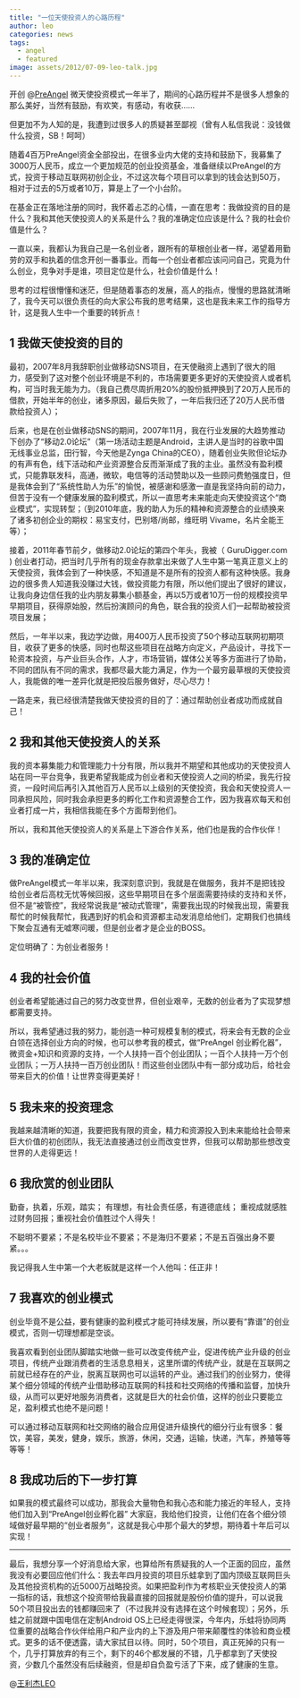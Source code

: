 ```yaml
---
title: "一位天使投资人的心路历程"
author: leo
categories: news
tags:
  - angel
  - featured
image: assets/2012/07-09-leo-talk.jpg
---
```


开创 @[PreAngel](https://weibo.com/preangel) 微天使投资模式一年半了，期间的心路历程并不是很多人想象的那么美好，当然有鼓励，有欢笑，有感动，有收获……

但更加不为人知的是，我遭到过很多人的质疑甚至鄙视（曾有人私信我说：没钱做什么投资，SB！呵呵）

随着4百万PreAngel资金全部投出，在很多业内大佬的支持和鼓励下，我募集了3000万人民币，成立一个更加规范的创业投资基金，准备继续以PreAngel的方式，投资于移动互联网初创企业，不过这次每个项目可以拿到的钱会达到50万，相对于过去的5万或者10万，算是上了一个小台阶。

在基金正在落地注册的同时，我怀着忐忑的心情，一直在思考：我做投资的目的是什么？我和其他天使投资人的关系是什么？我的准确定位应该是什么？我的社会价值是什么？

一直以来，我都认为我自己是一名创业者，跟所有的草根创业者一样，渴望着用勤劳的双手和执着的信念开创一番事业。而每一个创业者都应该问问自己，究竟为什么创业，竞争对手是谁，项目定位是什么，社会价值是什么！

思考的过程很懵懂和迷茫，但是随着事态的发展，高人的指点，慢慢的思路就清晰了，我今天可以很负责任的向大家公布我的思考结果，这也是我未来工作的指导方针，这是我人生中一个重要的转折点！

## 1 我做天使投资的目的

最初，2007年8月我辞职创业做移动SNS项目，在天使融资上遇到了很大的阻力，感受到了这对整个创业环境是不利的，市场需要更多更好的天使投资人或者机构，可当时我无能为力。（我自己费尽周折用20%的股份抵押换到了20万人民币的借款，开始半年的创业，诸多原因，最后失败了，一年后我归还了20万人民币借款给投资人）；

后来，也是在创业做移动SNS的期间，2007年11月，我在行业发展的大趋势推动下创办了“移动2.0论坛”（第一场活动主题是Android，主讲人是当时的谷歌中国无线事业总监，田行智，今天他是Zynga China的CEO），随着创业失败但论坛办的有声有色，线下活动和产业资源整合反而渐渐成了我的主业。虽然没有盈利模式，只能靠联发科，高通，微软，电信等的活动赞助以及一些顾问费勉强度日，但是我体会到了“系统性助人为乐”的愉悦，被感谢和感激一直是我坚持向前的动力，但苦于没有一个健康发展的盈利模式，所以一直思考未来能走向天使投资这个“商业模式”，实现转型；（到2010年底，我的助人为乐的精神和资源整合的业绩换来了诸多初创企业的期权：易宝支付，巴别塔/尚邮，维旺明 Vivame，名片全能王等）；

接着，2011年春节前夕，做移动2.0论坛的第四个年头，我被（ GuruDigger.com ) 创业者打动，把当时几乎所有的现金存款拿出来做了人生中第一笔真正意义上的天使投资，我体会到了一种快感，不知道是不是所有的投资人都有这种快感。我身边的很多贵人知道我没赚过大钱，做投资能力有限，所以他们提出了很好的建议，让我向身边信任我的业内朋友募集小额基金，再以5万或者10万一份的规模投资早早期项目，获得原始股，然后扮演顾问的角色，联合我的投资人们一起帮助被投资项目发展；

然后，一年半以来，我边学边做，用400万人民币投资了50个移动互联网初期项目，收获了更多的快感，同时也帮这些项目在战略方向定义，产品设计，寻找下一轮资本投资，与产业巨头合作，人才，市场营销，媒体公关等多方面进行了协助，不同的团队有不同的需求，我都尽最大能力满足，作为一个最穷最草根的天使投资人，我能做的唯一差异化就是把投后服务做好，尽心尽力！

一路走来，我已经很清楚我做天使投资的目的了：通过帮助创业者成功而成就自己！

## 2 我和其他天使投资人的关系

我的资本募集能力和管理能力十分有限，所以我并不期望和其他成功的天使投资人站在同一平台竞争，我更希望我能成为创业者和天使投资人之间的桥梁，我先行投资，一段时间后再引入其他百万人民币以上级别的天使投资，我会和天使投资人一同承担风险，同时我会承担更多的孵化工作和资源整合工作，因为我喜欢每天和创业者打成一片，我相信我能在多个方面帮到他们。

所以，我和其他天使投资人的关系是上下游合作关系，他们也是我的合作伙伴！

## 3 我的准确定位

做PreAngel模式一年半以来，我深刻意识到，我就是在做服务，我并不是把钱投给创业者后高枕无忧等候回报，这些早期项目在多个层面需要持续的支持和关怀，但不是“被管控”，我经常说我是“被动式管理”，需要我出现的时候我出现，需要我帮忙的时候我帮忙，我遇到好的机会和资源都主动发消息给他们，定期我们也搞线下聚会互通有无嘘寒问暖，但是创业者才是企业的BOSS。

定位明确了：为创业者服务！

## 4 我的社会价值

创业者希望能通过自己的努力改变世界，但创业艰辛，无数的创业者为了实现梦想都需要支持。

所以，我希望通过我的努力，能创造一种可规模复制的模式，将来会有无数的企业白领在选择创业方向的时候，也可以参考我的模式，做“PreAngel 创业孵化器”，微资金+知识和资源的支持，一个人扶持一百个创业团队；一百个人扶持一万个创业团队；一万人扶持一百万创业团队！而这些创业团队中有一部分成功后，给社会带来巨大的价值！让世界变得更美好！

## 5 我未来的投资理念

我越来越清晰的知道，我要把我有限的资金，精力和资源投入到未来能给社会带来巨大价值的初创团队，我无法直接通过创业而改变世界，但我可以帮助那些想改变世界的人走得更远！

## 6 我欣赏的创业团队

勤奋，执着，乐观，踏实；
有理想，有社会责任感，有道德底线；
重视成就感胜过财务回报；重视社会价值胜过个人得失！

不聪明不要紧；不是名校毕业不要紧；不是海归不要紧；不是五百强出身不要紧。。。

我记得我人生中第一个大老板就是这样一个人他叫：任正非！

## 7 我喜欢的创业模式

创业毕竟不是公益，要有健康的盈利模式才能可持续发展，所以要有“靠谱”的创业模式，否则一切理想都是空谈。

我喜欢看到创业团队脚踏实地做一些可以改变传统产业，促进传统产业升级的创业项目，传统产业跟消费者的生活息息相关，这里所谓的传统产业，就是在互联网之前就已经存在的产业，脱离互联网也可以运转的产业。通过我们的创业努力，使得某个细分领域的传统产业借助移动互联网的科技和社交网络的传播和监督，加快升级，从而可以更好地服务消费者，这就是巨大的社会价值，这样的创业只要能立足，盈利模式也绝不是问题！

可以通过移动互联网和社交网络的融合应用促进升级换代的细分行业有很多：餐饮，美容，美发，健身，娱乐，旅游，休闲，交通，运输，快递，汽车，养殖等等等等！

## 8 我成功后的下一步打算

如果我的模式最终可以成功，那我会大量物色和我心态和能力接近的年轻人，支持他们加入到“PreAngel创业孵化器” 大家庭，我给他们投资，让他们在各个细分领域做好最早期的“创业者服务”，这就是我心中那个最大的梦想，期待着十年后可以实现！

---

最后，我想分享一个好消息给大家，也算给所有质疑我的人一个正面的回应，虽然我没有必要回应他们什么：我去年四月投资的项目乐蛙拿到了国内顶级互联网巨头及其他投资机构的近5000万战略投资。如果把盈利作为考核职业天使投资人的第一指标的话，我想这个投资带给我最直接的回报就是股份价值的提升，可以说我50个项目投出去的钱都赚回来了（不过我并没有选择在这个时候套现）；另外，乐蛙之前就跟中国电信在定制Android OS上已经走得很深，今年内，乐蛙将协同两位重要的战略合作伙伴给用户和产业内的上下游及用户带来颠覆性的体验和商业模式。更多的话不便透露，请大家拭目以待。同时，50个项目，真正死掉的只有一个，几乎打算放弃的有三个，剩下的46个都发展的不错，几乎都拿到了天使投资，少数几个虽然没有后续融资，但是却自负盈亏活了下来，成了健康的生意。

@[王利杰LEO](https://weibo.com/betashow)
